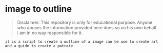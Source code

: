 # image to outline
> Disclaimer: This repository is only for educational purpose. Anyone who abuses the information provided here does so on his own behalf. I am in no way responsible for it.

```
it is a script to create a outline of a image can be use to create art and a guide to create a potrate 




```


